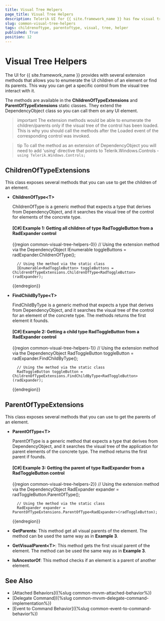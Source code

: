 ```yaml
---
title: Visual Tree Helpers
page_title: Visual Tree Helpers
description: Telerik UI for {{ site.framework_name }} has few visual tree helper methods in the ChildrenOfTypeExtensions and ParentOfTypeExtensions classes.
slug: common-visual-tree-helpers
tags: childrenoftype, parentoftype, visual, tree, helper
published: True
position: 12
---
```


# Visual Tree Helpers

The UI for {{ site.framework_name }} provides with several extension methods that allows you to enumerate the UI children of an element or find its parents. This way you can get a specific control from the visual tree interact with it.

The methods are available in the __ChildrenOfTypeExtensions__ and __ParentOfTypeExtensions__ static classes. They extend the DependencyObject class so you can call them on any UI element.

>important The extension methods would be able to enumerate the children/parents only if the visual tree of the control has been loaded. This is why you should call the methods after the Loaded event of the corresponding control was invoked.

>tip To call the method as an extension of DependencyObject you will need to add 'using' directive that points to Telerik.Windows.Controls - `using Telerik.Windows.Controls;`

## ChildrenOfTypeExtensions

This class exposes several methods that you can use to get the children of an element.

* __ChildrenOfType&lt;T&gt;__
	
	ChildrenOfType is a generic method that expects a type that derives from DependencyObject, and it searches the visual tree of the control for elements of the concrete type.
	
	#### __[C#] Example 1: Getting all children of type RadToggleButton from a RadExpander control__
	{{region common-visual-tree-helpers-0}}
		// Using the extension method via the DependencyObject
		IEnumerable<RadToggleButton> toggleButtons = radExpander.ChildrenOfType<RadToggleButton>();
		
		// Using the method via the static class 
		IEnumerable<RadToggleButton> toggleButtons = ChildrenOfTypeExtensions.ChildrenOfType<RadToggleButton>(radExpander);
	{{endregion}}
	
* __FindChildByType&lt;T&gt;__

	FindChildByType is a generic method that expects a type that derives from DependencyObject, and it searches the visual tree of the control for an element of the concrete type. The methods returns the first element it founds.
	
	#### __[C#] Example 2: Getting a child type RadToggleButton from a RadExpander control__
	{{region common-visual-tree-helpers-1}}	
		// Using the extension method via the DependencyObject
		RadToggleButton toggleButton = radExpander.FindChildByType<RadToggleButton>();
		
		// Using the method via the static class 
		RadToggleButton toggleButton = ChildrenOfTypeExtensions.FindChildByType<RadToggleButton>(radExpander);
	{{endregion}}	

## ParentOfTypeExtensions

This class exposes several methods that you can use to get the parents of an element.

* __ParentOfType&lt;T&gt;__
	
	ParentOfType is a generic method that expects a type that derives from DependencyObject, and it searches the visual tree of the application for parent elements of the concrete type. The method returns the first parent if founds.
	
	#### __[C#] Example 3: Getting the parent of type RadExpander from a RadToggleButton control__
	{{region common-visual-tree-helpers-2}}
		// Using the extension method via the DependencyObject
		RadExpander expander = radToggleButton.ParentOfType<RadExpander>();
		
		// Using the method via the static class 
		RadExpander expander = ParentOfTypeExtensions.ParentOfType<RadExpander>(radToggleButton);
	{{endregion}}
	
* __GetParents__: This method get all visual parents of the element. The method can be used the same way as in __Example 3__. 

* __GetVisualParent&lt;T&gt;__: This method gets the first visual parent of the element. The method can be used the same way as in __Example 3__. 

* __IsAncestorOf__: This method checks if an element is a parent of another element.

## See Also  
* [Attached Behaviors]({%slug common-mvvm-attached-behavior%})
* [Delegate Command]({%slug common-mvvm-delegate-command-implementation%})
* [Event to Command Behavior]({%slug common-event-to-command-behavior%})

